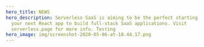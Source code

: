```yaml
---
hero_title: NEWS
hero_description: Serverless SaaS is aiming to be the perfect starting point for
  your next React app to build full-stack SaaS applications. Visit
  serverless.page for more info. Testing
hero_image: img/screenshot-2020-05-06-at-10.44.17.png
---
```

